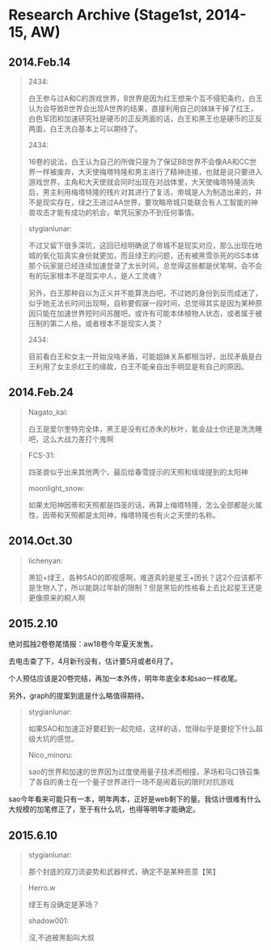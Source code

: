 # Research Archive (Stage1st, 2014-15, AW)

## 2014.Feb.14

> 2434:
> 
> 白王参与过A和C的游戏世界，B世界是因为红王想来个互不侵犯条约，白王认为会导致B世界会出现A世界的结果，直接利用自己的妹妹干掉了红王，白色军团和加速研究社是硬币的正反两面的话，白王和黑王也是硬币的正反两面，白王洗白基本上可以期待了。
>
> 2434:
> 
> 16卷的说法，白王认为自己的所做只是为了保证BB世界不会像AA和CC世界一样被废弃，大天使梅塔特隆和男主进行了精神连接，也就是说只要进入游戏世界，主角和大天使就会同时出现在对战体里，大天使梅塔特隆消失后，男主利用梅塔特隆的残片对其进行了复活，帝城是人为制造出来的，并不是现实存在，绿之王进过AA世界，要攻略帝城只能联合有人工智能的神兽攻击才能有成功的机会，单凭玩家办不到任何事情。

> stygianlunar:
>
> 不过又留下很多深坑，这回已经明确说了帝城不是现实对应，那么出现在地城的氧化铅真实身份就更加，而且绿王的问题，还有被黑雪杀死的ISS本体那个玩家是已经连续加速登录了太长时间，总觉得这些都是伏笔啊，会不会有的玩家根本不是现实中人，是人工灵魂？
>
> 另外，白王那种自以为正义并不能算洗白吧，不过她的身份到反而成迷了，似乎她无法长时间出现啊，自称要假寐一段时间，总觉得其实是因为某种原因只能在加速世界短时间苏醒吧，或许有可能本体植物人状态，或者属于被压制的第二人格，或者根本不是现实人类？
>
> 2434:
> 
> 目前看白王和女主一开始没啥矛盾，可能姐妹关系都相当好，出现矛盾是白王利用了女主杀红王的缘故，白王不能亲自出手明显是有自己的原因。

## 2014.Feb.24

> Nagato_kai:
> 
> 白王是爱尔奎特完全体，黑王是没有红赤朱的秋叶，氪金战士你还是洗洗睡吧，这么大战力差打个鬼啊

> FCS-31:
>
> 四圣兽似乎出来其他两个，最后给春雪提示的天照和瑶瑶提到的太阳神
>
> moonlight_snow:
>
> 如果太阳神因蒂和天照都是四圣的话，再算上梅塔特隆，怎么全部都是火属性，因蒂和天照都是太阳神，梅塔特隆也有火之天使的名称。

## 2014.Oct.30

> lichenyan:
>
> 黑铅+绿王，各种SAO的即视感啊，难道真的是星王+团长？这2个应该都不是生物人了，所以能跳过年龄的限制？但是黑铅的性格看上去比起星王还是更像原来的桐人啊


## 2015.2.10

绝对孤独2卷卷尾情报：aw18卷今年夏天发售。

去电击查了下，4月新刊没有，估计要5月或者6月了。

个人预估应该是20卷完结，再加一本外传，明年年底全本和sao一样收尾。

另外，graph的提案到底是什么略值得期待。

> stygianlunar:
>
> 如果SAO和加速正好要赶到一起完结，这样的话，觉得似乎是要挖下什么超级大坑的感觉。
>
> Nico_minoru:
>
> sao的世界和加速的世界因为过度使用量子技术而相撞，茅场和马口铁召集了各自的勇士在一个量子世界进行一场不是闹着玩的限时对抗游戏

sao今年看来可能只有一本，明年两本，正好是web剩下的量。我估计很难有什么大规模的加笔修正了，至于有什么坑，也得等明年才能确定。

## 2015.6.10

> stygianlunar:
>
> 那个封底的双刀流姿势和武器样式，确定不是某种恶意【笑】

> Herro.w
>
> 绿王有没确定是茅场？
>
> shadow001:
>
> 沒,不過被黑鉛叫大叔






































